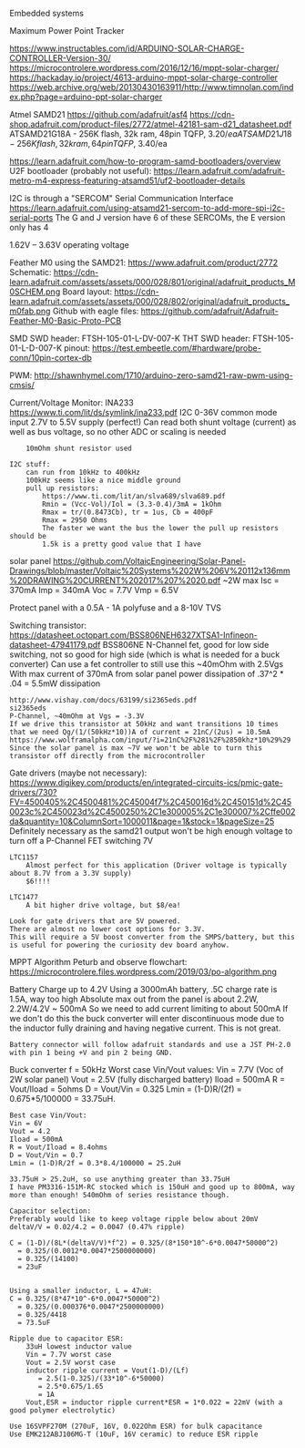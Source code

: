 Embedded systems

Maximum Power Point Tracker

https://www.instructables.com/id/ARDUINO-SOLAR-CHARGE-CONTROLLER-Version-30/
https://microcontrolere.wordpress.com/2016/12/16/mppt-solar-charger/
https://hackaday.io/project/4613-arduino-mppt-solar-charge-controller
https://web.archive.org/web/20130430163911/http://www.timnolan.com/index.php?page=arduino-ppt-solar-charger

Atmel SAMD21
https://github.com/adafruit/asf4
https://cdn-shop.adafruit.com/product-files/2772/atmel-42181-sam-d21_datasheet.pdf
ATSAMD21G18A - 256K flash, 32k ram, 48pin TQFP, $3.20/ea
ATSAMD21J18 - 256K flash, 32k ram, 64 pin TQFP, ~$3.40/ea

https://learn.adafruit.com/how-to-program-samd-bootloaders/overview
U2F bootloader (probably not useful): https://learn.adafruit.com/adafruit-metro-m4-express-featuring-atsamd51/uf2-bootloader-details

I2C is through a "SERCOM" Serial Communication Interface https://learn.adafruit.com/using-atsamd21-sercom-to-add-more-spi-i2c-serial-ports
The G and J version have 6 of these SERCOMs, the E version only has 4

1.62V – 3.63V operating voltage

Feather M0 using the SAMD21:
https://www.adafruit.com/product/2772
Schematic: https://cdn-learn.adafruit.com/assets/assets/000/028/801/original/adafruit_products_M0SCHEM.png
Board layout: https://cdn-learn.adafruit.com/assets/assets/000/028/802/original/adafruit_products_m0fab.png
Github with eagle files: https://github.com/adafruit/Adafruit-Feather-M0-Basic-Proto-PCB

SMD SWD header: FTSH-105-01-L-DV-007-K
THT SWD header: FTSH-105-01-L-D-007-K
pinout: https://test.embeetle.com/#hardware/probe-conn/10pin-cortex-db

PWM: http://shawnhymel.com/1710/arduino-zero-samd21-raw-pwm-using-cmsis/

Current/Voltage Monitor:
    INA233
        https://www.ti.com/lit/ds/symlink/ina233.pdf
        I2C
        0-36V common mode input
        2.7V to 5.5V supply (perfect!)
        Can read both shunt voltage (current) as well as bus voltage, so no other ADC or scaling is needed

        10mOhm shunt resistor used

    I2C stuff:
        can run from 10kHz to 400kHz
        100kHz seems like a nice middle ground
        pull up resistors:
            https://www.ti.com/lit/an/slva689/slva689.pdf
            Rmin = (Vcc-Vol)/Iol = (3.3-0.4)/3mA = 1kOhm
            Rmax = tr/(0.8473Cb), tr = 1us, Cb = 400pF
            Rmax = 2950 Ohms
            The faster we want the bus the lower the pull up resistors should be
            1.5k is a pretty good value that I have

solar panel
https://github.com/VoltaicEngineering/Solar-Panel-Drawings/blob/master/Voltaic%20Systems%202W%206V%20112x136mm%20DRAWING%20CURRENT%202017%207%2020.pdf
~2W max
Isc = 370mA
Imp = 340mA
Voc = 7.7V
Vmp = 6.5V


Protect panel with a 0.5A - 1A polyfuse and a 8-10V TVS

Switching transistor:
    https://datasheet.octopart.com/BSS806NEH6327XTSA1-Infineon-datasheet-47941179.pdf
    BSS806NE
    N-Channel fet, good for low side switching, not so good for high side (which is what is needed for a buck converter)
    Can use a fet controller to still use this
    ~40mOhm with 2.5Vgs
    With max current of 370mA from solar panel power dissipation of .37^2 * .04 = 5.5mW dissipation
    
    http://www.vishay.com/docs/63199/si2365eds.pdf
    si2365eds
    P-Channel, ~40mOhm at Vgs = -3.3V
    If we drive this transistor at 50kHz and want transitions 10 times that we need Qg/(1/(50kHz*10))A of current = 21nC/(2us) = 10.5mA https://www.wolframalpha.com/input/?i=21nC%2F%281%2F%2850khz*10%29%29
    Since the solar panel is max ~7V we won't be able to turn this transistor off directly from the microcontroller

Gate drivers (maybe not necessary):
    https://www.digikey.com/products/en/integrated-circuits-ics/pmic-gate-drivers/730?FV=4500405%2C4500481%2C45004f7%2C450016d%2C450151d%2C450023c%2C450023d%2C4500250%2C1e300005%2C1e300007%2Cffe002da&quantity=10&ColumnSort=1000011&page=1&stock=1&pageSize=25
    Definitely necessary as the samd21 output won't be high enough voltage to turn off a P-Channel FET switching 7V

    LTC1157
        Almost perfect for this application (Driver voltage is typically about 8.7V from a 3.3V supply)
        $6!!!!

    LTC1477
        A bit higher drive voltage, but $8/ea!

    Look for gate drivers that are 5V powered.
    There are almost no lower cost options for 3.3V.
    This will require a 5V boost converter from the SMPS/battery, but this is useful for powering the curiosity dev board anyhow.

MPPT Algorithm
Peturb and observe flowchart:
https://microcontrolere.files.wordpress.com/2019/03/po-algorithm.png

Battery
    Charge up to 4.2V
    Using a 3000mAh battery, .5C charge rate is 1.5A, way too high
    Absolute max out from the panel is about 2.2W, 2.2W/4.2V ~ 500mA
    So we need to add current limiting to about 500mA
    If we don't do this the buck converter will enter discontinuous mode due to the inductor fully draining and having negative current. This is not great.

    Battery connector will follow adafruit standards and use a JST PH-2.0 with pin 1 being +V and pin 2 being GND.

Buck converter
    f = 50kHz
    Worst case Vin/Vout values:
    Vin = 7.7V (Voc of 2W solar panel)
    Vout = 2.5V (fully discharged battery)
    Iload = 500mA
    R = Vout/Iload = 5ohms
    D = Vout/Vin = 0.325
    Lmin = (1-D)R/(2f) = 0.675*5/100000 = 33.75uH.

    Best case Vin/Vout:
    Vin = 6V
    Vout = 4.2
    Iload = 500mA
    R = Vout/Iload = 8.4ohms
    D = Vout/Vin = 0.7
    Lmin = (1-D)R/2f = 0.3*8.4/100000 = 25.2uH

    33.75uH > 25.2uH, so use anything greater than 33.75uH
    I have PM3316-151M-RC stocked which is 150uH and good up to 800mA, way more than enough! 540mOhm of series resistance though.

    Capacitor selection:
    Preferably would like to keep voltage ripple below about 20mV
    deltaV/V = 0.02/4.2 = 0.0047 (0.47% ripple)

    C = (1-D)/(8L*(deltaV/V)*f^2) = 0.325/(8*150*10^-6*0.0047*50000^2) 
      = 0.325/(0.0012*0.0047*2500000000)
      = 0.325/(14100)
      = 23uF


    Using a smaller inductor, L = 47uH:
    C = 0.325/(8*47*10^-6*0.0047*50000^2)
      = 0.325/(0.000376*0.0047*2500000000)
      = 0.325/4418
      = 73.5uF

    Ripple due to capacitor ESR:
        33uH lowest inductor value
        Vin = 7.7V worst case
        Vout = 2.5V worst case
        inductor ripple current = Vout(1-D)/(Lf) 
           = 2.5(1-0.325)/(33*10^-6*50000)
           = 2.5*0.675/1.65 
           = 1A
        Vout,ESR = inductor ripple current*ESR = 1*0.022 = 22mV (with a good polymer electrolytic)

    Use 16SVPF270M (270uF, 16V, 0.022Ohm ESR) for bulk capacitance
    Use EMK212ABJ106MG-T (10uF, 16V ceramic) to reduce ESR ripple
